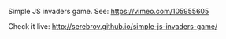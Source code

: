 Simple JS invaders game.
See: https://vimeo.com/105955605

Check it live: http://serebrov.github.io/simple-js-invaders-game/
